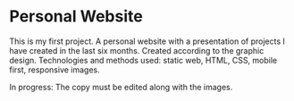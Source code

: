 # Personal Website

This is my first project. A personal website with a presentation of projects I have created in the last six months. Created according to the graphic design.
Technologies and methods used: static web, HTML, CSS, mobile first, responsive images.

In progress: The copy must be edited along with the images.
